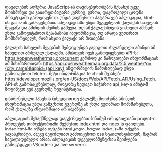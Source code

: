 დავალების აღწერა:
JavaScript-ის თავისებურობების შესახებ უკვე მოისმინეთ და გაიარეთ პატარა კურსიც. დროა, დაგროვილი ცოდნა პრაკტიკაში გამოვიყენოთ. უნდა დავწეროთ პატარა ვებ აპლიკაცია, html-ის და js-ის გამოყენებით. აპლიკაციაში უნდა შეგვეძლოს ქალაქის სახელის შეყვანა და ამინდის ძებნის გაშვება. თუ ამ ქალაქისთვის ვიპოვით ამინდს უნდა გამოვიტანოთ შესაბამისი ინფორმაცია, თუ არადა ვუთხრათ მომხმარებელს, რომ ასეთი
ქალაქი არ მოიძებნა.

ქალაქის სახელის შეყვანის შემდეგ უნდა გავიგოთ ახლანდელი ამინდი ამ სახელით არსებულ ქალაქში. ამისთვის ჩვენ გამოვიყენებთ API-ს: https://openweathermap.org/current კერძოდ კი წამოვიღებთ ინფორმაციას ამ მისამართიდან: https://api.openweathermap.org/data/2.5/weather?q={city_name}&appid={api_key}
ინფორმაციის წამოსაღებად უნდა გამოიყენოთ fetch-ი. მეტი ინფორმაცია fetch-ის შესახებ: https://developer.mozilla.org/en-US/docs/Web/API/Fetch_API/Using_Fetch. API-ის გამოსაყენებლად, როგორც ხედავთ საჭიროა api_key-ი ამიტომ მოგიწევთ ვებ გვერდზე რეგისტრაცია.

დაბრუნებული პასუხის მიხედვით თუ ქალაქზე მოიძებნა ამინდის ინფრომაცია უნდა ვაჩვენოთ გვერდზე ან უნდა ვუთხრათ მომხმარებელს, რომ ქალაქზე ინფორმაცია არ იძებნება.

აპლიკაციის შესაქმნელად დაგჭირდებათ მინიმუმ ორ ფაილიანი project-ი. პროექტის დირექტორიაში შექმენით index.html და index.js ფაილები. index.html-ში იქნება თქვენი html კოდი, ხოლო index.js-ში თქვენი ჯავასკრიპტი. ასევე შეგიძლიათ გამოიყენოთ css სტაილინგისთვის, მაგრამ სავალადებულო არაა. აპლიკაციის დეველოპმენტისას შეიძლება გამოგადგეთ VScode-ი და live server-ი. 

